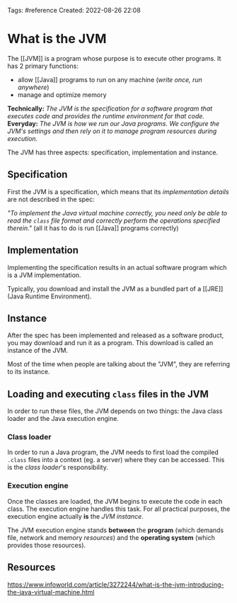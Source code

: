 Tags: #reference 
Created: 2022-08-26 22:08

# What is the JVM
The [[JVM]] is a program whose purpose is to execute other programs. It has 2 primary functions:
- allow [[Java]] programs to run on any machine (*write once, run anywhere*)
- manage and optimize memory

**Technically:** *The JVM is the specification for a software program that executes code and provides the runtime environment for that code.*
**Everyday:** *The JVM is how we run our Java programs. We configure the JVM's settings and then rely on it to manage program resources during execution.*

The JVM has three aspects: specification, implementation and instance.

## Specification
First the JVM is a specification, which means that its *implementation details* are not described in the spec:

*"To implement the Java virtual machine correctly, you need only be able to read the `class` file format and correctly perform the operations specified therein."* (all it has to do is run [[Java]] programs correctly)

## Implementation
Implementing the specification results in an actual software program which is a JVM implementation.

Typically, you download and install the JVM as a bundled part of a [[JRE]] (Java Runtime Environment).

## Instance
After the spec has been implemented and released as a software product, you may download and run it as a program. This download is called an instance of the JVM.

Most of the time when people are talking about the "JVM", they are referring to its instance.

## Loading and executing `class` files in the JVM
In order to run these files, the JVM depends on two things: the Java class loader and the Java execution engine.

### Class loader
In order to run a Java program, the JVM needs to first load the compiled `.class` files into a context (eg. a server) where they can be accessed. This is the *class loader*'s responsibility.

### Execution engine
Once the classes are loaded, the JVM begins to execute the code in each class. The execution engine handles this task. For all practical purposes, the execution engine actually **is** the *JVM instance*.

The JVM execution engine stands **between** the **program** (which demands file, network and memory *resources*) and the **operating system** (which provides those resources).


## Resources
https://www.infoworld.com/article/3272244/what-is-the-jvm-introducing-the-java-virtual-machine.html